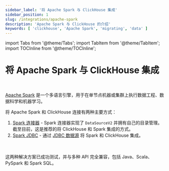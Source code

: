 ```yaml
---
sidebar_label: '将 Apache Spark 与 ClickHouse 集成'
sidebar_position: 1
slug: /integrations/apache-spark
description: 'Apache Spark 与 ClickHouse 的介绍'
keywords: [ 'clickhouse', 'Apache Spark', 'migrating', 'data' ]
---
```


import Tabs from '@theme/Tabs';
import TabItem from '@theme/TabItem';
import TOCInline from '@theme/TOCInline';


# 将 Apache Spark 与 ClickHouse 集成

<br/>

[Apache Spark](https://spark.apache.org/) 是一个多语言引擎，用于在单节点机器或集群上执行数据工程、数据科学和机器学习。

将 Apache Spark 和 ClickHouse 连接有两种主要方式：

1. [Spark 连接器](./apache-spark/spark-native-connector) - Spark 连接器实现了 `DataSourceV2` 并拥有自己的目录管理。截至目前，这是推荐的将 ClickHouse 和 Spark 集成的方式。
2. [Spark JDBC](./apache-spark/spark-jdbc) - 通过 [JDBC 数据源](https://spark.apache.org/docs/latest/sql-data-sources-jdbc.html) 将 Spark 和 ClickHouse 集成。

<br/>
<br/>
这两种解决方案已成功测试，并与多种 API 完全兼容，包括 Java、Scala、PySpark 和 Spark SQL。
